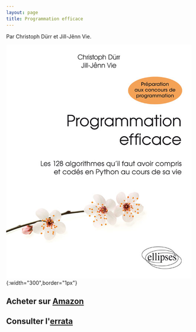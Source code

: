 ```yaml
---
layout: page
title: Programmation efficace
---
```


Par Christoph Dürr et Jill-Jênn Vie.

![](/static/cover.jpg "chez Ellipses, 26€" ){:width="300",border="1px"}


## Acheter sur [Amazon](http://www.amazon.fr/gp/product/2340010055/ref=as_li_tl?ie=UTF8&camp=1642&creative=19458&creativeASIN=2340010055&linkCode=as2&tag=mangaki-21)

## Consulter l'[errata](/errata/)